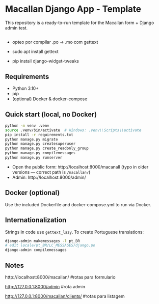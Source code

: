 # Macallan Django App - Template

This repository is a ready-to-run template for the Macallan form + Django admin test.

##

- opteo por compilar .po → .mo com gettext

- sudo apt install gettext

- pip install django-widget-tweaks

## Requirements

- Python 3.10+
- pip
- (optional) Docker & docker-compose

## Quick start (local, no Docker)

```bash
python -m venv .venv
source .venv/bin/activate  # Windows: .venv\\Scripts\\activate
pip install -r requirements.txt
python manage.py migrate
python manage.py createsuperuser
python manage.py create_readonly_group
python manage.py compilemessages
python manage.py runserver
```

- Open the public form: http://localhost:8000/macanall (typo in older versions — correct path is `/macallan/`)
- Admin: http://localhost:8000/admin/

## Docker (optional)

Use the included Dockerfile and docker-compose.yml to run via Docker.

## Internationalization

Strings in code use `gettext_lazy`. To create Portuguese translations:

```bash
django-admin makemessages -l pt_BR
# edit locale/pt_BR/LC_MESSAGES/django.po
django-admin compilemessages
```

## Notes

http://localhost:8000/macallan/ #rotas para formulario

http://127.0.0.1:8000/admin #rota admin

http://127.0.0.1:8000/macallan/clients/ #rotas para listagem
